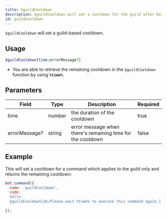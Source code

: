 ```yaml
---
title: $guildCooldown 
description: $guildCooldown will set a cooldown for the guild after being used.
id: guildCooldown
---
```


`$guildCooldown` will set a guild-based cooldown.

## Usage

```php
$guildCooldown[time;errorMessage?]
```
* You are able to retrieve the remaining cooldown in the `$guildCooldown` function by using **`%time%`**.

## Parameters 

| Field         | Type   | Description                                                | Required |
| ------------- | ------ | ---------------------------------------------------------- | -------- |
| time          | number | the duration of the cooldown                               | true      |
| errorMessage? | string | error message when there's remaining time for the cooldown | false       |

## Example

This will set a cooldown for a command which applies to the guild only and returns the remaining cooldown:

```javascript
bot.command({
  name: 'guildCooldown',
  code: `
  hello
  $guildCooldown[2m;Please wait %time% to execute this command again.]
  `
});
```
